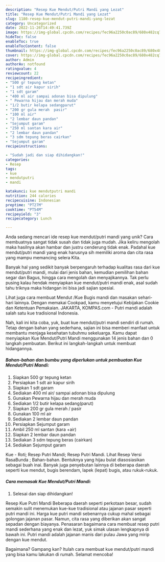 ```yaml
---
description: "Resep Kue Mendut/Putri Mandi yang Lezat"
title: "Resep Kue Mendut/Putri Mandi yang Lezat"
slug: 1180-resep-kue-mendut-putri-mandi-yang-lezat
category: Uncategorized
date: 2022-11-26T14:49:41.739Z
image: https://img-global.cpcdn.com/recipes/fec96a2250c0ac89/680x482cq70/kue-mendutputri-mandi-foto-resep-utama.jpg
hideToc: false
enableToc: true
enableTocContent: false
thumbnail: https://img-global.cpcdn.com/recipes/fec96a2250c0ac89/680x482cq70/kue-mendutputri-mandi-foto-resep-utama.jpg
cover: https://img-global.cpcdn.com/recipes/fec96a2250c0ac89/680x482cq70/kue-mendutputri-mandi-foto-resep-utama.jpg
author: Admin
authorAv: notfound
ratingvalue: 4
reviewcount: 22
recipeingredient:
- "500 gr tepung ketan"
- "1 sdt air kapur sirih"
- "1 sdt garam"
- "400 ml air sampai adonan bisa dipulung"
- " Pewarna hijau dan merah muda"
- "1/2 butir kelapa sedangparut"
- "200 gr gula merah  pasir"
- "100 ml air"
- "2 lembar daun pandan"
- "Sejumput garam"
- "250 ml santan kara air"
- "2 lembar daun pandan"
- "3 sdm tepung beras cairkan"
- "Sejumput garam"
recipeinstructions:

- "Sudah jadi dan siap dihidangkan!"
categories:
- Resep
tags:
- kue
- mendutputri
- mandi

katakunci: kue mendutputri mandi 
nutrition: 244 calories
recipecuisine: Indonesian
preptime: "PT27M"
cooktime: "PT54M"
recipeyield: "3"
recipecategory: Lunch

---
```





Anda sedang mencari ide resep kue mendut/putri mandi yang unik? Cara membuatnya sangat tidak susah dan tidak juga mudah. Jika keliru mengolah maka hasilnya akan hambar dan justru cenderung tidak enak. Padahal kue mendut/putri mandi yang enak harusnya sih memiliki aroma dan cita rasa yang mampu memancing selera Kita.





Banyak hal yang sedikit banyak berpengaruh terhadap kualitas rasa dari kue mendut/putri mandi, mulai dari jenis bahan, kemudian pemilihan bahan segar dan Bagus, hingga cara mengolah dan menyajikannya. Tak perlu pusing kalau hendak menyiapkan kue mendut/putri mandi enak,      asal sudah tahu triknya maka hidangan ini bisa jadi sajian spesial.














Lihat juga cara membuat Mendut /Kue Bugis mandi dan masakan sehari-hari lainnya. Dengan memakai Cookpad, kamu menyetujui Kebijakan Cookie dan Ketentuan Pemakaian. JAKARTA, KOMPAS.com - Putri mandi adalah salah satu kue tradisional Indonesia.






Nah, kali ini kita coba, yuk, buat kue mendut/putri mandi sendiri di rumah. Tetap dengan bahan yang sederhana, sajian ini bisa memberi manfaat untuk membantu menjaga kesehatan tubuhmu sekeluarga. Kamu dapat menyiapkan Kue Mendut/Putri Mandi menggunakan 14 jenis bahan dan 0 langkah pembuatan. Berikut ini langkah-langkah untuk membuat hidangannya.

<!--inarticleads1-->

##### Bahan-bahan dan bumbu yang diperlukan untuk pembuatan Kue Mendut/Putri Mandi:

1. Siapkan 500 gr tepung ketan
1. Persiapkan 1 sdt air kapur sirih
1. Siapkan 1 sdt garam
1. Sediakan 400 ml air/ sampai adonan bisa dipulung
1. Gunakan  Pewarna hijau dan merah muda
1. Sediakan 1/2 butir kelapa sedang(parut)
1. Siapkan 200 gr gula merah / pasir
1. Gunakan 100 ml air
1. Sediakan 2 lembar daun pandan
1. Persiapkan Sejumput garam
1. Ambil 250 ml santan (kara +air)
1. Siapkan 2 lembar daun pandan
1. Sediakan 3 sdm tepung beras (cairkan)
1. Sediakan Sejumput garam


Kue - Roti; Resep Putri Mandi; Resep Putri Mandi. Lihat Resep Versi RasaBunda ; Bahan-bahan. Bentuknya yang hijau bulat diasosiasikan sebagai buah inai. Banyak juga penyebutan lainnya di beberapa daerah seperti kue mendut, bugis berendam, lapek (lepat) bugis, atau rukuk-rukuk. 

<!--inarticleads2-->

##### Cara memasak Kue Mendut/Putri Mandi:


1. Selesai dan siap dihidangkan!

Resep Kue Putri Mandi Beberapa daerah seperti perkotaan besar, sudah semakin sulit menemukan kue-kue tradisional atau jajanan pasar seperti putri mandi ini. Harga kue putri mandi sebenarnya cukup mahal sebagai golongan jajanan pasar. Namun, cita rasa yang diberikan akan sangat sepadan dengan biayanya. Penasaran bagaimana cara membuat resep putri mandi sederhana yang enak dan lezat, yuk simak ulasan lengkapnya di bawah ini. Putri mandi adalah jajanan manis dari pulau Jawa yang mirip dengan kue mendut. 

Bagaimana? Gampang kan? Itulah cara membuat kue mendut/putri mandi yang bisa kamu lakukan di rumah. Selamat mencoba!
